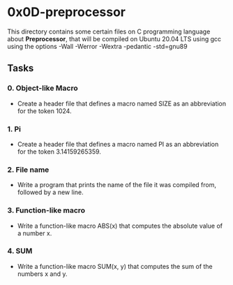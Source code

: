 # 0x0D-preprocessor
This directory contains some certain files on C programming language about **Preprocessor**, that will be compiled on Ubuntu 20.04 LTS using gcc using the options -Wall -Werror -Wextra -pedantic -std=gnu89

## Tasks
### 0. Object-like Macro
- Create a header file that defines a macro named SIZE as an abbreviation for the token 1024.

### 1. Pi
- Create a header file that defines a macro named PI as an abbreviation for the token 3.14159265359.

### 2. File name
- Write a program that prints the name of the file it was compiled from, followed by a new line.

### 3. Function-like macro
- Write a function-like macro ABS(x) that computes the absolute value of a number x.

### 4. SUM
- Write a function-like macro SUM(x, y) that computes the sum of the numbers x and y.
